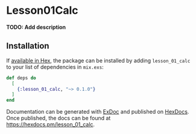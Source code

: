 # Lesson01Calc

**TODO: Add description**

## Installation

If [available in Hex](https://hex.pm/docs/publish), the package can be installed
by adding `lesson_01_calc` to your list of dependencies in `mix.exs`:

```elixir
def deps do
  [
    {:lesson_01_calc, "~> 0.1.0"}
  ]
end
```

Documentation can be generated with [ExDoc](https://github.com/elixir-lang/ex_doc)
and published on [HexDocs](https://hexdocs.pm). Once published, the docs can
be found at <https://hexdocs.pm/lesson_01_calc>.

